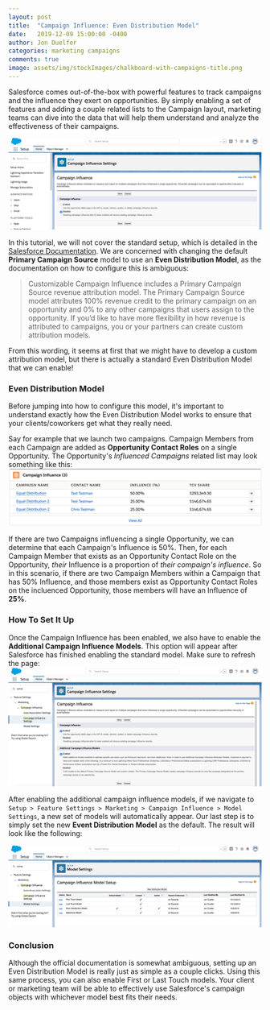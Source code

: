 ```yaml
---
layout: post
title:  "Campaign Influence: Even Distribution Model"
date:   2019-12-09 15:00:00 -0400
author: Jon Duelfer
categories: marketing campaigns
comments: true
image: assets/img/stockImages/chalkboard-with-campaigns-title.png
---
```


Salesforce comes out-of-the-box with powerful features to track campaigns and the influence they exert on opportunities. By simply enabling a set of features and adding a couple related lists to the Campaign layout, marketing teams can dive into the data that will help them understand and analyze the effectiveness of their campaigns.

![Campaign Influence](/assets/img/posts/even-distribution-model/campaign-influence.png)

In this tutorial, we will not cover the standard setup, which is detailed in the [Salesforce Documentation](https://help.salesforce.com/articleView?id=campaigns_influence_customizable_intro.htm&type=5). We are concerned with changing the default **Primary Campaign Source** model to use an **Even Distribution Model**, as the documentation on how to configure this is ambiguous:

> Customizable Campaign Influence includes a Primary Campaign Source revenue attribution model. The Primary Campaign Source model attributes 100% revenue credit to the primary campaign on an opportunity and 0% to any other campaigns that users assign to the opportunity. If you’d like to have more flexibility in how revenue is attributed to campaigns, you or your partners can create custom attribution models.

From this wording, it seems at first that we might have to develop a custom attribution model, but there is actually a standard Even Distribution Model that we can enable!

### Even Distribution Model
Before jumping into how to configure this model, it's important to understand exactly how the Even Distribution Model works to ensure that your clients/coworkers get what they really need.

Say for example that we launch two campaigns. Campaign Members from each Campaign are added as **Opportunity Contact Roles** on a single Opportunity. The Opportunity's _Influenced Campaigns_ related list may look something like this:
![Related List](/assets/img/posts/even-distribution-model/related-list.png)

If there are two Campaigns influencing a single Opportunity, we can determine that each Campaign's Influence is 50%. Then, for each Campaign Member that exists as an Opportunity Contact Role on the Opportunity, _their_ Influence is a proportion of _their compaign's influence_. So in this scenario, if there are two Campaign Members within a Campaign that has 50% Influence, and those members exist as Opportunity Contact Roles on the incluenced Opportunity, those members will have an Influence of **25%**.

### How To Set It Up
Once the Campaign Influence has been enabled, we also have to enable the **Additional Campaign Influence Models**. This option will appear after Salesforce has finished enabling the standard model. Make sure to refresh the page:
![Additional Influence Models](/assets/img/posts/even-distribution-model/additional-influence-models.png)

After enabling the additional campaign influence models, if we navigate to `Setup > Feature Settings > Marketing > Campaign Influence > Model Settings`, a new set of models will automatically appear. Our last step is to simply set the new **Event Distribution Model** as the default. The result will look like the following:

![Result](/assets/img/posts/even-distribution-model/result-models.png)

### Conclusion
Although the official documentation is somewhat ambiguous, setting up an Even Distribution Model is really just as simple as a couple clicks. Using this same process, you can also enable First or Last Touch models. Your client or marketing team will be able to effectively use Salesforce's campaign objects with whichever model best fits their needs.
